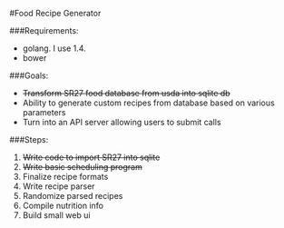 #Food Recipe Generator

###Requirements:

- golang. I use 1.4.
- bower

###Goals:

- ~~Transform SR27 food database from usda into sqlite db~~
- Ability to generate custom recipes from database based on various parameters
- Turn into an API server allowing users to submit calls

###Steps:

1. ~~Write code to import SR27 into sqlite~~
2. ~~Write basic scheduling program~~
3. Finalize recipe formats
4. Write recipe parser
5. Randomize parsed recipes
6. Compile nutrition info
7. Build small web ui